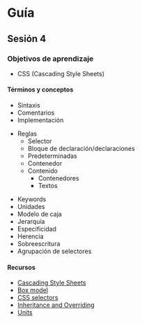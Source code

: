 # Guía
## Sesión 4
### Objetivos de aprendizaje
- CSS (Cascading Style Sheets)
#### Términos y conceptos
- Sintaxis
- Comentarios
- Implementación
* Reglas
  - Selector
  - Bloque de declaración/declaraciones
  - Predeterminadas
  - Contenedor
  * Contenido
    - Contenedores
    - Textos
- Keywords
- Unidades
- Modelo de caja
- Jerarquía
- Especificidad
- Herencia
- Sobreescritura
- Agrupación de selectores
#### Recursos
- [Cascading Style Sheets](https://www.w3.org/Style/CSS/)
- [Box model](https://www.w3.org/TR/CSS21/box.html)
- [CSS selectors](https://developer.mozilla.org/en-US/docs/Web/CSS/CSS_Selectors)
- [Inheritance and Overriding](https://developer.mozilla.org/en-US/docs/Web/CSS/inheritance)
- [Units](https://www.javatpoint.com/css-units)
